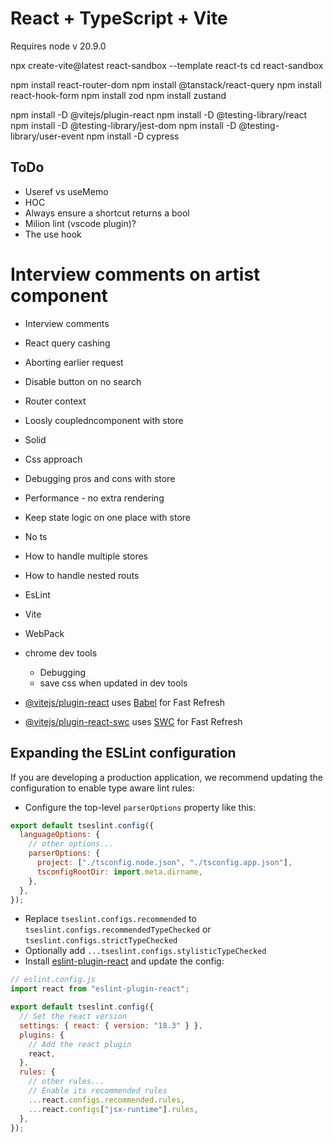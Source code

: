 # React + TypeScript + Vite

Requires node v 20.9.0

npx create-vite@latest react-sandbox --template react-ts
cd react-sandbox

npm install react-router-dom
npm install @tanstack/react-query
npm install react-hook-form
npm install zod
npm install zustand

npm install -D @vitejs/plugin-react
npm install -D @testing-library/react
npm install -D @testing-library/jest-dom
npm install -D @testing-library/user-event
npm install -D cypress

## ToDo

- Useref vs useMemo
- HOC
- Always ensure a shortcut returns a bool
- Milion lint (vscode plugin)?
- The use hook

# Interview comments on artist component

- Interview comments
- React query cashing
- Aborting earlier request
- Disable button on no search
- Router context
- Loosly coupledncomponent with store
- Solid
- Css approach
- Debugging pros and cons with store
- Performance - no extra rendering
- Keep state logic on one place with store
- No ts
- How to handle multiple stores
- How to handle nested routs
- EsLint
- Vite
- WebPack
- chrome dev tools

  - Debugging
  - save css when updated in dev tools

- [@vitejs/plugin-react](https://github.com/vitejs/vite-plugin-react/blob/main/packages/plugin-react/README.md) uses [Babel](https://babeljs.io/) for Fast Refresh
- [@vitejs/plugin-react-swc](https://github.com/vitejs/vite-plugin-react-swc) uses [SWC](https://swc.rs/) for Fast Refresh

## Expanding the ESLint configuration

If you are developing a production application, we recommend updating the configuration to enable type aware lint rules:

- Configure the top-level `parserOptions` property like this:

```js
export default tseslint.config({
  languageOptions: {
    // other options...
    parserOptions: {
      project: ["./tsconfig.node.json", "./tsconfig.app.json"],
      tsconfigRootDir: import.meta.dirname,
    },
  },
});
```

- Replace `tseslint.configs.recommended` to `tseslint.configs.recommendedTypeChecked` or `tseslint.configs.strictTypeChecked`
- Optionally add `...tseslint.configs.stylisticTypeChecked`
- Install [eslint-plugin-react](https://github.com/jsx-eslint/eslint-plugin-react) and update the config:

```js
// eslint.config.js
import react from "eslint-plugin-react";

export default tseslint.config({
  // Set the react version
  settings: { react: { version: "18.3" } },
  plugins: {
    // Add the react plugin
    react,
  },
  rules: {
    // other rules...
    // Enable its recommended rules
    ...react.configs.recommended.rules,
    ...react.configs["jsx-runtime"].rules,
  },
});
```
